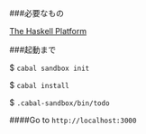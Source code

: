 ###必要なもの

[The Haskell Platform](https://www.haskell.org/platform/)

###起動まで

$ `cabal sandbox init`

$ `cabal install`

$ `.cabal-sandbox/bin/todo`

####Go to `http://localhost:3000`
